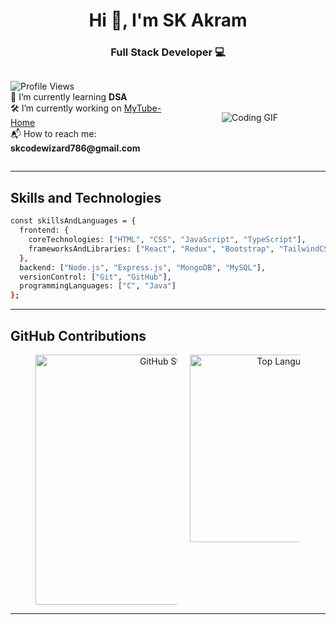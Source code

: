<h1 align="center">Hi 👋, I'm SK Akram</h1>  
<h3 align="center">Full Stack Developer 💻 </h3>  


<div style="display: flex; flex-direction: row; align-items: center; justify-content: center; text-align: left; gap: 20px; max-width: 800px; margin: 0 auto;">
  <!-- Left Column: Text Content -->
  <div style="flex: 1;">
    <p>
      <img src="https://komarev.com/ghpvc/?username=akramcodez&style=flat-square&color=blue" alt="Profile Views" /><br>
      📘 I’m currently learning <strong>DSA</strong><br>
      🛠️ I’m currently working on <a href="https://github.com/akramcodez/MyTube_Home">MyTube-Home</a><br>
      📬 How to reach me: <strong>skcodewizard786@gmail.com</strong><br>
    </p>
  </div>

  <!-- Right Column: GIF -->
  <div style="flex: 1; display: flex; justify-content: center;">
    <img src="https://media.giphy.com/media/3o7bu3XilJ5BOiSGic/giphy.gif" alt="Coding GIF" style="max-width: 100%; height: auto; max-height: 200px;" />
  </div>
</div>

---

## Skills and Technologies

```bash
const skillsAndLanguages = {
  frontend: {
    coreTechnologies: ["HTML", "CSS", "JavaScript", "TypeScript"],
    frameworksAndLibraries: ["React", "Redux", "Bootstrap", "TailwindCSS", "MaterialUI"]
  },
  backend: ["Node.js", "Express.js", "MongoDB", "MySQL"],
  versionControl: ["Git", "GitHub"],
  programmingLanguages: ["C", "Java"]
};
```
---

## GitHub Contributions 

<div align="center" style="display: flex; flex-wrap: wrap; justify-content: center; gap: 20px;">
  <img src="https://github-readme-stats.vercel.app/api?username=akramcodez&show_icons=true&theme=gruvbox&hide_border=true" alt="GitHub Stats" style="max-width: 45%; width: 400px;" />
  <img src="https://github-readme-stats.vercel.app/api/top-langs/?username=akramcodez&layout=compact&theme=gruvbox&hide_border=true" alt="Top Languages" style="max-width: 35%; width: 300px;" />
</div>

---
